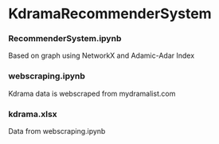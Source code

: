 # KdramaRecommenderSystem
### RecommenderSystem.ipynb <br>
Based on graph using NetworkX and Adamic-Adar Index <br>
### webscraping.ipynb<br>
Kdrama data is webscraped from mydramalist.com <br>
### kdrama.xlsx
Data from webscraping.ipynb
